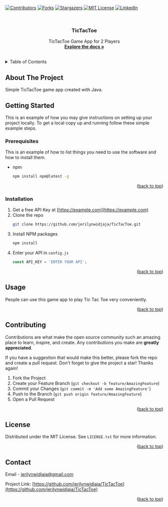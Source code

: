 <!-- Improved compatibility of back to top link: See: https://github.com/othneildrew/Best-README-Template/pull/73 -->
<a name="readme-top"></a>



<!-- PROJECT SHIELDS -->
<!--
*** I'm using markdown "reference style" links for readability.
*** Reference links are enclosed in brackets [ ] instead of parentheses ( ).
*** See the bottom of this document for the declaration of the reference variables
*** for contributors-url, forks-url, etc. This is an optional, concise syntax you may use.
*** https://www.markdownguide.org/basic-syntax/#reference-style-links
-->
[![Contributors][contributors-shield]][contributors-url]
[![Forks][forks-shield]][forks-url]
[![Stargazers][stars-shield]][stars-url]
[![MIT License][license-shield]][license-url]
[![LinkedIn][linkedin-shield]][linkedin-url]



<!-- PROJECT LOGO -->
<br />
<div align="center">
  <a href="https://github.com/jerilynwidjaja/TicTacToe">
  </a>

<h3 align="center">TicTacToe</h3>

  <p align="center">
    TicTacToe Game App for 2 Players
    <br />
    <a href="https://github.com/jerilynwidjaja/TicTacToe"><strong>Explore the docs »</strong></a>
    <br />
    <br />
  </p>
</div>



<!-- TABLE OF CONTENTS -->
<details>
  <summary>Table of Contents</summary>
  <ol>
    <li>
      <a href="#about-the-project">About The Project</a>
    </li>
    <li>
      <a href="#getting-started">Getting Started</a>
      <ul>
        <li><a href="#prerequisites">Prerequisites</a></li>
        <li><a href="#installation">Installation</a></li>
      </ul>
    </li>
    <li><a href="#usage">Usage</a></li>
    <li><a href="#roadmap">Roadmap</a></li>
    <li><a href="#contributing">Contributing</a></li>
    <li><a href="#license">License</a></li>
    <li><a href="#contact">Contact</a></li>
  </ol>
</details>



<!-- ABOUT THE PROJECT -->
## About The Project
Simple TicTacToe game app created with Java.



<!-- GETTING STARTED -->
## Getting Started

This is an example of how you may give instructions on setting up your project locally.
To get a local copy up and running follow these simple example steps.

### Prerequisites

This is an example of how to list things you need to use the software and how to install them.
* npm
  ```sh
  npm install npm@latest -g
  ```

<p align="right">(<a href="#readme-top">back to top</a>)</p>

### Installation

1. Get a free API Key at [https://example.com](https://example.com)
2. Clone the repo
   ```sh
   git clone https://github.com/jerilynwidjaja/TicTacToe.git
   ```
3. Install NPM packages
   ```sh
   npm install
   ```
4. Enter your API in `config.js`
   ```js
   const API_KEY = 'ENTER YOUR API';
   ```

<p align="right">(<a href="#readme-top">back to top</a>)</p>



<!-- USAGE EXAMPLES -->
## Usage

People can use this game app to play Tic Tac Toe very conveniently.

<p align="right">(<a href="#readme-top">back to top</a>)</p>



<!-- CONTRIBUTING -->
## Contributing

Contributions are what make the open source community such an amazing place to learn, inspire, and create. Any contributions you make are **greatly appreciated**.

If you have a suggestion that would make this better, please fork the repo and create a pull request. Don't forget to give the project a star! Thanks again!

1. Fork the Project
2. Create your Feature Branch (`git checkout -b feature/AmazingFeature`)
3. Commit your Changes (`git commit -m 'Add some AmazingFeature'`)
4. Push to the Branch (`git push origin feature/AmazingFeature`)
5. Open a Pull Request

<p align="right">(<a href="#readme-top">back to top</a>)</p>



<!-- LICENSE -->
## License

Distributed under the MIT License. See `LICENSE.txt` for more information.

<p align="right">(<a href="#readme-top">back to top</a>)</p>



<!-- CONTACT -->
## Contact

Email - jerilynwidjaja@gmail.com

Project Link: [https://github.com/jerilynwidjaja/TicTacToe](https://github.com/jerilynwidjaja/TicTacToe)

<p align="right">(<a href="#readme-top">back to top</a>)</p>




<!-- MARKDOWN LINKS & IMAGES -->
<!-- https://www.markdownguide.org/basic-syntax/#reference-style-links -->
[contributors-shield]: https://img.shields.io/github/contributors/jerilynwidjaja/TicTacToe.svg?style=for-the-badge
[contributors-url]: https://github.com/jerilynwidjaja/TicTacToe/graphs/contributors
[forks-shield]: https://img.shields.io/github/forks/jerilynwidjaja/TicTacToe.svg?style=for-the-badge
[forks-url]: https://github.com/jerilynwidjaja/TicTacToe/network/members
[stars-shield]: https://img.shields.io/github/stars/jerilynwidjaja/TicTacToe.svg?style=for-the-badge
[stars-url]: https://github.com/jerilynwidjaja/TicTacToe/stargazers
[license-shield]: https://img.shields.io/github/license/jerilynwidjaja/TicTacToe.svg?style=for-the-badge
[license-url]: https://github.com/jerilynwidjaja/TicTacToe/blob/master/LICENSE.txt
[linkedin-shield]: https://img.shields.io/badge/-LinkedIn-black.svg?style=for-the-badge&logo=linkedin&colorB=555
[linkedin-url]: https://www.linkedin.com/in/jerilyn-widjaja-2436a9228
[product-screenshot]: images/screenshot.png
